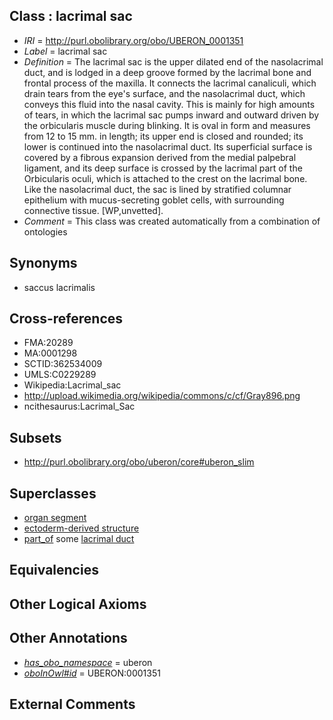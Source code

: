 
## Class : lacrimal sac

 * *IRI* = http://purl.obolibrary.org/obo/UBERON_0001351
 * *Label* = lacrimal sac
 * *Definition* = The lacrimal sac is the upper dilated end of the nasolacrimal duct, and is lodged in a deep groove formed by the lacrimal bone and frontal process of the maxilla. It connects the lacrimal canaliculi, which drain tears from the eye's surface, and the nasolacrimal duct, which conveys this fluid into the nasal cavity. This is mainly for high amounts of tears, in which the lacrimal sac pumps inward and outward driven by the orbicularis muscle during blinking. It is oval in form and measures from 12 to 15 mm. in length; its upper end is closed and rounded; its lower is continued into the nasolacrimal duct. Its superficial surface is covered by a fibrous expansion derived from the medial palpebral ligament, and its deep surface is crossed by the lacrimal part of the Orbicularis oculi, which is attached to the crest on the lacrimal bone. Like the nasolacrimal duct, the sac is lined by stratified columnar epithelium with mucus-secreting goblet cells, with surrounding connective tissue. [WP,unvetted].
 * *Comment* = This class was created automatically from a combination of ontologies

## Synonyms

 * saccus lacrimalis

## Cross-references

 * FMA:20289
 * MA:0001298
 * SCTID:362534009
 * UMLS:C0229289
 * Wikipedia:Lacrimal_sac
 * http://upload.wikimedia.org/wikipedia/commons/c/cf/Gray896.png
 * ncithesaurus:Lacrimal_Sac

## Subsets

 * http://purl.obolibrary.org/obo/uberon/core#uberon_slim

## Superclasses

 * [organ segment](../../UBERON/63/UBERON_0000063.md)
 * [ectoderm-derived structure](../../UBERON/21/UBERON_0004121.md)
 * [part_of](../../BFO/50/BFO_0000050.md) some [lacrimal duct](../../UBERON/50/UBERON_0001850.md)

## Equivalencies


## Other Logical Axioms


## Other Annotations

 * *[has_obo_namespace](../../ce/oboInOwl#hasOBONamespace.md)* = uberon
 * *[oboInOwl#id](../../id/oboInOwl#id.md)* = UBERON:0001351

## External Comments


